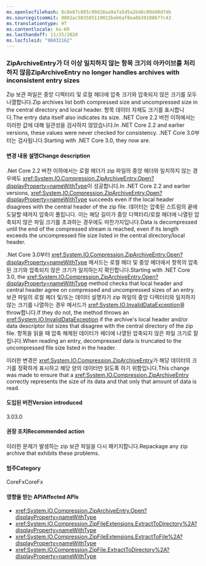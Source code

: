 ```yaml
---
ms.openlocfilehash: 8c8e87c885c99d28aa9a7a5d5a2b48c80d40d7db
ms.sourcegitcommit: 0802ac583585110022beb6af8ea0b39188b77c43
ms.translationtype: HT
ms.contentlocale: ko-KR
ms.lasthandoff: 11/25/2020
ms.locfileid: "96032162"
---
```

### <a name="ziparchiveentry-no-longer-handles-archives-with-inconsistent-entry-sizes"></a><span data-ttu-id="3fb11-101">ZipArchiveEntry가 더 이상 일치하지 않는 항목 크기의 아카이브를 처리하지 않음</span><span class="sxs-lookup"><span data-stu-id="3fb11-101">ZipArchiveEntry no longer handles archives with inconsistent entry sizes</span></span>

<span data-ttu-id="3fb11-102">Zip 보관 파일은 중앙 디렉터리 및 로컬 헤더에 압축 크기와 압축되지 않은 크기를 모두 나열합니다.</span><span class="sxs-lookup"><span data-stu-id="3fb11-102">Zip archives list both compressed size and uncompressed size in the central directory and local header.</span></span>  <span data-ttu-id="3fb11-103">항목 데이터 자체도 크기를 표시합니다.</span><span class="sxs-lookup"><span data-stu-id="3fb11-103">The entry data itself also indicates its size.</span></span>  <span data-ttu-id="3fb11-104">.NET Core 2.2 버전 이하에서는 이러한 값에 대해 일관성을 검사하지 않았습니다.</span><span class="sxs-lookup"><span data-stu-id="3fb11-104">In .NET Core 2.2 and earlier versions, these values were never checked for consistency.</span></span> <span data-ttu-id="3fb11-105">.NET Core 3.0부터는 검사됩니다.</span><span class="sxs-lookup"><span data-stu-id="3fb11-105">Starting with .NET Core 3.0, they now are.</span></span>

#### <a name="change-description"></a><span data-ttu-id="3fb11-106">변경 내용 설명</span><span class="sxs-lookup"><span data-stu-id="3fb11-106">Change description</span></span>

<span data-ttu-id="3fb11-107">.Net Core 2.2 버전 이하에서는 로컬 헤더가 zip 파일의 중앙 헤더와 일치하지 않는 경우에도 <xref:System.IO.Compression.ZipArchiveEntry.Open?displayProperty=nameWithType>이 성공합니다.</span><span class="sxs-lookup"><span data-stu-id="3fb11-107">In .NET Core 2.2 and earlier versions, <xref:System.IO.Compression.ZipArchiveEntry.Open?displayProperty=nameWithType> succeeds even if the local header disagrees with the central header of the zip file.</span></span> <span data-ttu-id="3fb11-108">데이터는 압축된 스트림의 끝에 도달할 때까지 압축이 풀립니다. 이는 해당 길이가 중앙 디렉터리/로컬 헤더에 나열된 압축되지 않은 파일 크기를 초과하는 경우에도 마찬가지입니다.</span><span class="sxs-lookup"><span data-stu-id="3fb11-108">Data is decompressed until the end of the compressed stream is reached, even if its length exceeds the uncompressed file size listed in the central directory/local header.</span></span>

<span data-ttu-id="3fb11-109">.Net Core 3.0부터 <xref:System.IO.Compression.ZipArchiveEntry.Open?displayProperty=nameWithType> 메서드는 로컬 헤더 및 중앙 헤더에서 항목의 압축된 크기와 압축되지 않은 크기가 일치하는지 확인합니다.</span><span class="sxs-lookup"><span data-stu-id="3fb11-109">Starting with .NET Core 3.0, the <xref:System.IO.Compression.ZipArchiveEntry.Open?displayProperty=nameWithType> method checks that local header and central header agree on compressed and uncompressed sizes of an entry.</span></span>  <span data-ttu-id="3fb11-110">보관 파일의 로컬 헤더 및/또는 데이터 설명자가 zip 파일의 중앙 디렉터리와 일치하지 않는 크기를 나열하는 경우 메서드가 <xref:System.IO.InvalidDataException>을 throw합니다.</span><span class="sxs-lookup"><span data-stu-id="3fb11-110">If they do not, the method throws an <xref:System.IO.InvalidDataException> if the archive's local header and/or data descriptor list sizes that disagree with the central directory of the zip file.</span></span> <span data-ttu-id="3fb11-111">항목을 읽을 때 압축 해제된 데이터가 헤더에 나열된 압축되지 않은 파일 크기로 잘립니다.</span><span class="sxs-lookup"><span data-stu-id="3fb11-111">When reading an entry, decompressed data is truncated to the uncompressed file size listed in the header.</span></span>

<span data-ttu-id="3fb11-112">이러한 변경은 <xref:System.IO.Compression.ZipArchiveEntry>가 해당 데이터의 크기를 정확하게 표시하고 해당 양의 데이터만 읽도록 하기 위함입니다.</span><span class="sxs-lookup"><span data-stu-id="3fb11-112">This change was made to ensure that a <xref:System.IO.Compression.ZipArchiveEntry> correctly represents the size of its data and that only that amount of data is read.</span></span>

#### <a name="version-introduced"></a><span data-ttu-id="3fb11-113">도입된 버전</span><span class="sxs-lookup"><span data-stu-id="3fb11-113">Version introduced</span></span>

<span data-ttu-id="3fb11-114">3.0</span><span class="sxs-lookup"><span data-stu-id="3fb11-114">3.0</span></span>

#### <a name="recommended-action"></a><span data-ttu-id="3fb11-115">권장 조치</span><span class="sxs-lookup"><span data-stu-id="3fb11-115">Recommended action</span></span>

<span data-ttu-id="3fb11-116">이러한 문제가 발생하는 zip 보관 파일을 다시 패키지합니다.</span><span class="sxs-lookup"><span data-stu-id="3fb11-116">Repackage any zip archive that exhibits these problems.</span></span>

#### <a name="category"></a><span data-ttu-id="3fb11-117">범주</span><span class="sxs-lookup"><span data-stu-id="3fb11-117">Category</span></span>

<span data-ttu-id="3fb11-118">CoreFx</span><span class="sxs-lookup"><span data-stu-id="3fb11-118">CoreFx</span></span>

#### <a name="affected-apis"></a><span data-ttu-id="3fb11-119">영향을 받는 API</span><span class="sxs-lookup"><span data-stu-id="3fb11-119">Affected APIs</span></span>

- <xref:System.IO.Compression.ZipArchiveEntry.Open?displayProperty=nameWithType>
- <xref:System.IO.Compression.ZipFileExtensions.ExtractToDirectory%2A?displayProperty=nameWithType>
- <xref:System.IO.Compression.ZipFileExtensions.ExtractToFile%2A?displayProperty=nameWithType>
- <xref:System.IO.Compression.ZipFile.ExtractToDirectory%2A?displayProperty=nameWithType>

<!--

#### Affected APIs

`M:System.IO.Compression.ZipArchiveEntry.Open`
`Overload:System.IO.Compression.ZipFileExtensions.ExtractToDirectory%2A`
`Overload:System.IO.Compression.ZipFileExtensions.ExtractToFile%2A`
`Overload:System.IO.Compression.ZipFile.ExtractToDirectory%2A`

-->
